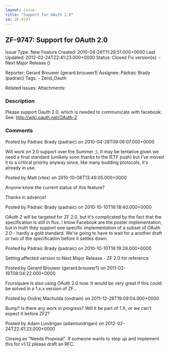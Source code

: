 ```yaml
---
layout: issue
title: "Support for OAuth 2.0"
id: ZF-9747
---
```


ZF-9747: Support for OAuth 2.0
------------------------------

 Issue Type: New Feature Created: 2010-04-26T11:28:51.000+0000 Last Updated: 2012-02-24T22:41:23.000+0000 Status: Closed Fix version(s): - Next Major Release ()
 
 Reporter:  Gerard Brouwer (gerard.brouwer1)  Assignee:  Pádraic Brady (padraic)  Tags: - Zend\_Oauth
 
 Related issues: 
 Attachments: 
### Description

Please support Oauth 2.0, which is needed to communicate with facebook. See: <http://wiki.oauth.net/OAuth-2>

 

 

### Comments

Posted by Pádraic Brady (padraic) on 2010-04-28T09:06:07.000+0000

Will work on 2.0 support over the Summer ;). It may be tentative given we need a final standard (unlikely soon thanks to the IETF push) but I've moved it to a critical priority anyway since, like many budding protocols, it's already in use.

 

 

Posted by Matt (vtex) on 2010-10-08T13:49:05.000+0000

Anyone know the current status of this feature?

Thanks in advance!

 

 

Posted by Pádraic Brady (padraic) on 2010-10-10T16:18:40.000+0000

OAuth 2 will be targeted for ZF 2.0, but it's complicated by the fact that the specification is still in flux. I know Facebook are the poster implementation, but in truth they support one specific implementation of a subset of OAuth 2.0 - hardly a gold standard. We're going to have to wait for a another draft or two of the specification before it settles down.

 

 

Posted by Pádraic Brady (padraic) on 2010-10-10T16:19:28.000+0000

Setting affected version to Next Major Release - ZF 2.0 for reference

 

 

Posted by Gerard Brouwer (gerard.brouwer1) on 2011-02-19T08:04:22.000+0000

Foursquare is also using OAuth 2.0 now. It would be very great if this could be solved in a 1.x.x version of ZF...

 

 

Posted by Ondrej Machulda (ondram) on 2011-12-26T19:09:04.000+0000

Bump? Is there any work in progress? Will it be part of 1.X, or we can't expect it before ZF2?

 

 

Posted by Adam Lundrigan (adamlundrigan) on 2012-02-24T22:41:23.000+0000

Closing as "Needs Proposal". If someone wants to step up and implement this for v1.12 please draft an RFC.

 

 